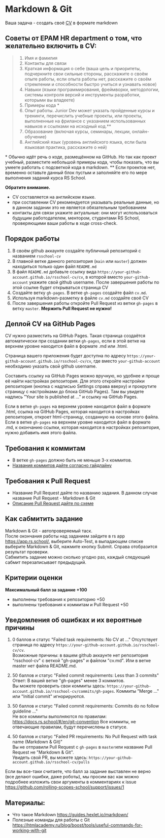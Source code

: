 #  Markdown & Git

Ваша задача - создать своё [CV](https://ru.wikipedia.org/wiki/Curriculum_vitae) в формате markdown

## Советы от EPAM HR department о том, что желательно включить в CV:

> 1. Имя и фамилия
> 2. Контакты для связи
> 3. Краткая информация о себе (ваша цель и приоритеты, подчеркните свои сильные стороны, расскажите о своём опыте работы, если опыта работы нет, расскажите о своём стремлении и способности быстро учиться и узнавать новое)
> 4. Навыки (языки программирования, фреймворки, методологии, системы контроля версий и инструменты разработки, которыми вы владеете)
> 5. Примеры кода \*
> 6. Опыт работы. Junior Dev может указать пройденные курсы и тренинги, перечислить учебные проекты, или проекты, выполненные на фрилансе с указанием использованных навыков и ссылками на исходный код.\** 
> 7. Образование (включая курсы, семинары, лекции, онлайн-обучение)
> 8. Английский язык (уровень английского языка, если была языковая практика, расскажите о ней)

\* Обычно идёт речь о коде, размещённом на GitHub. Но так как проект учебный, разместите небольшой примеры кода, чтобы показать, что вы умеете работать с подсветкой кода в markdown.
\** Если проектов нет, временно оставьте данный блок пустым и заполняйте его по мере выполнения заданий курса RS School.

**Обратите внимание.**  

- CV составляется на английском языке.
- при составлении CV рекомендуется указывать реальные данные, но в данном задании это не является обязательным требованием
- контакты для связи укажите актуальные: они могут использоваться будущим работодателем, ментором, студентами RS School, проверяющими ваши работы в ходе cross-check.

## Порядок работы

1. В своём github аккаунте создайте публичный репозиторий с названием `rsschool-cv`
2. В главной ветке данного репозитория (`main` или `master`) должен находиться только один файл `README.md`
3. В файл `README.md` добавьте ссылку вида `https://your-github-account.github.io/rsschool-cv/cv`, в которой вместо `your-github-account` укажите свой github username. После завершения работы по этой ссылке будет открываться страница CV
4. Создайте ветку `gh-pages`. В ветке `gh-pages` создайте файл `cv.md`. 
5. Используя markdown-разметку в файле `cv.md` создайте своё CV 
6. После завершения работы откройте Pull Request из ветки `gh-pages` в ветку `master`. **Мержить Pull Request не нужно!** 

## Деплой CV на GitHub Pages

CV нужно разместить на GitHub Pages. Такая страница создаётся автоматически при создании ветки `gh-pages`, если в этой ветке на верхнем уровне находится файл в формате .md или .html.  

Страница вашего приложения будет доступна по адресу `https://your-github-account.github.io/rsschool-cv/cv`, где вместо `your-github-account` необходимо указать свой github username.

Составить ссылку на GitHub Pages можно вручную, но удобнее и проще её найти настройках репозитория. Для этого откройте настройки репозитория (кнопка с надписью Settings справа вверху) и прокрутите страницу с настройками до блока GitHub Pages). Там вы увидете надпись "Your site is published at ..." и ссылку на GitHub Pages.

Если в ветке `gh-pages` на верхнем уровне находится файл в формате .html, ссылка на GitHub Pages, которая находится в настройках репозитория, откроет html-страницу, созданную на основе этого файла. Если в ветке `gh-pages` на верхнем уровне находится файл в формате .md, к окончанию ссылки, которая находится в настройках репозитория, нужно добавить имя этого файла. 

## Требования к коммитам

- В ветке `gh-pages` должно быть не меньше 3-х коммитов.
- [Названия коммитов дайте согласно гайдлайну](https://docs.rs.school/#/git-convention)

## Требования к Pull Request

- Название Pull Request дайте по названию задания. В данном случае название Pull Request - Markdown & Git
- [Описание Pull Request дайте по схеме](https://docs.rs.school/#/pull-request-review-process?id=Описание-pull-request-должно-содержать-следующую-информацию)

## Как сабмитить задание

Markdown & Git - автопроверяемый таск.  
После окончания работы над заданием зайдите в rs app https://app.rs.school/, выберите Auto-Test, в выпадающем списке выберите Markdown & Git, нажмите кнопку Submit. Справа отобразится результат проверки.   
Сабмитить задание можно сколько угодно раз, каждый следующий сабмит перезаписывает предыдущий.

## Критерии оценки

**Максимальный балл за задание +100**

- выполнены требования к репозиторию +50
- выполнены требования к коммитам и Pull Request +50

## Уведомления об ошибках и их вероятные причины

1. 0 баллов и статус "Failed task requirements: No CV at ..."
   Отсутствует страница по адресу  `https://your-github-account.github.io/rsschool-cv/cv`.  
   Возможные причины: в вашем  github аккаунте нет репозитория "rsschool-cv" с веткой "gh-pages" и файлом "cv.md". Или в ветке master нет файла README.md.

3. 50 баллов и статус "Failed commit requirements: Less than 3 commits"  
   Ответ: В вашей ветке "gh-pages" менее 3 коммитов.  
   Вы можете проверить свои коммиты здесь: `https://your-github-account.github.io/rsschool-cv/commits/gh-pages`. Коммиты "Merge ..." или "Initial commit" игнорируются.

3. 50 баллов и статус "Failed commit requirements: Commits do no follow guideline ..."  
   Не все коммиты выполняются по правилам: https://docs.rs.school/#/en/git-convention Все коммиты, не отвечающие правилам, будут перечислены в статусе.   

4. 50 баллов и статус "Failed PR requirements: No Pull Request with task name (Markdown & Git)"  
   Вы не отправили Pull Request с `gh-pages` в `master`или название Pull Request не "Markdown & Git".  
   Увидеть свой PR, вы можете здесь: `https://your-github-account.github.io/rsschool-cv/pulls`


Если вы все-таки считаете, что балл за задание выставлен не верно (все делают ошибки, даже роботы), мы просим вас как можно подробнее изложить свои аргументы в комментариях к issue https://github.com/rolling-scopes-school/support/issues/1
   

## Материалы:

- Что такое Markdown https://guides.hexlet.io/markdown/
- Полезные команды для работы с Git https://htmlacademy.ru/blog/boost/tools/useful-commands-for-working-with-git